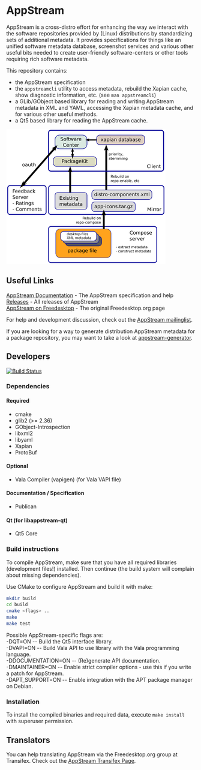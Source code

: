 AppStream
=========

AppStream is a cross-distro effort for enhancing the way we interact with the software repositories provided by (Linux) distributions
by standardizing sets of additional metadata.
It provides specifications for things like an unified software metadata database, screenshot services and various other useful bits
needed to create user-friendly software-centers or other tools requiring rich software metadata.

This repository contains:
 * the AppStream specification
 * the `appstreamcli` utility to access metadata, rebuild the Xapian cache, show diagnostic information, etc. (see `man appstreamcli`)
 * a GLib/GObject based library for reading and writing AppStream metadata in XML and YAML, accessing the Xapian metadata cache, and for various other useful methods.
 * a Qt5 based library for reading the AppStream cache.

![AppStream Architecture](docs/sources/images/architecture-small.png "AppStream Architecture")

## Useful Links
[AppStream Documentation](http://www.freedesktop.org/software/appstream/docs/) - The AppStream specification and help  
[Releases](http://www.freedesktop.org/software/appstream/releases/) - All releases of AppStream  
[AppStream on Freedesktop](http://www.freedesktop.org/wiki/Distributions/AppStream/) - The original Freedesktop.org page  

For help and development discussion, check out the [AppStream mailinglist](https://lists.freedesktop.org/mailman/listinfo/appstream).

If you are looking for a way to generate distribution AppStream metadata for a package repository,
you may want to take a look at [appstream-generator](https://github.com/ximion/appstream-generator).

## Developers
[![Build Status](https://semaphoreci.com/api/v1/projects/c406ea75-a977-4100-8ae1-66b7ccc54f48/559622/badge.svg)](https://semaphoreci.com/ximion/appstream)

### Dependencies

#### Required
 * cmake
 * glib2 (>= 2.36)
 * GObject-Introspection
 * libxml2
 * libyaml
 * Xapian
 * ProtoBuf

#### Optional
 * Vala Compiler (vapigen) (for Vala VAPI file)

#### Documentation / Specification
 * Publican

#### Qt (for libappstream-qt)
 * Qt5 Core

### Build instructions

To compile AppStream, make sure that you have all required libraries (development files!) installed.
Then continue (the build system will complain about missing dependencies).

Use CMake to configure AppStream and build it with make:
```bash
mkdir build
cd build
cmake <flags> ..
make
make test
```
Possible AppStream-specific flags are:  
 -DQT=ON              -- Build the Qt5 interface library.  
 -DVAPI=ON            -- Build Vala API to use library with the Vala programming language.  
 -DDOCUMENTATION=ON   -- (Re)generate API documentation.  
 -DMAINTAINER=ON      -- Enable strict compiler options - use this if you write a patch for AppStream.  
 -DAPT_SUPPORT=ON     -- Enable integration with the APT package manager on Debian.

### Installation

To install the compiled binaries and required data, execute
`make install` with superuser permission.

## Translators
You can help translating AppStream via the Freedesktop.org group at Transifex.
Check out the [AppStream Transifex Page](https://www.transifex.com/freedesktop/appstream/).

